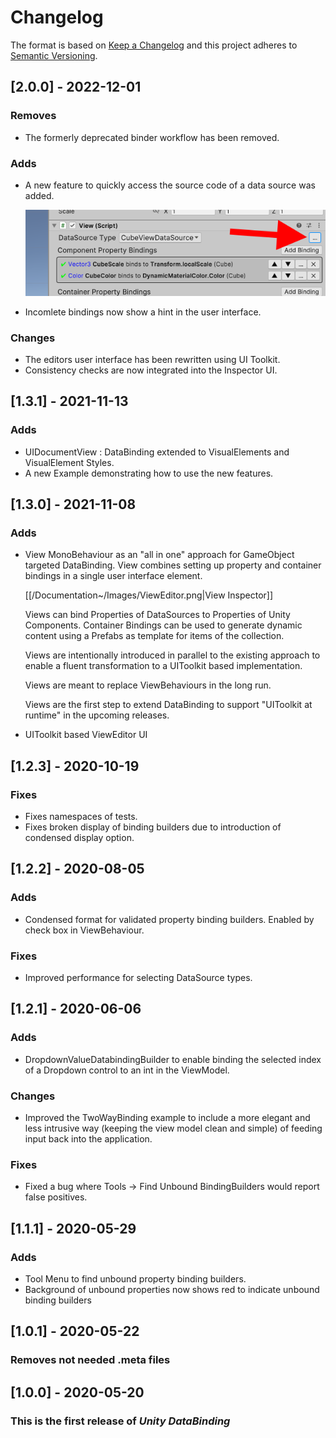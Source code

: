 # Changelog

The format is based on [Keep a Changelog](http://keepachangelog.com/en/1.0.0/)
and this project adheres to [Semantic Versioning](http://semver.org/spec/v2.0.0.html).

## [2.0.0] - 2022-12-01

### Removes
- The formerly deprecated binder workflow has been removed.
  
### Adds
- A new feature to quickly access the source code of a data source was added.
  
  ![Access source code of DataSource](Documentation~/Images/AccessSourceCodeOfDataSource.png)

- Incomlete bindings now show a hint in the user interface.

### Changes
- The editors user interface has been rewritten using UI Toolkit.
- Consistency checks are now integrated into the Inspector UI.



## [1.3.1] - 2021-11-13

### Adds 
 - UIDocumentView : DataBinding extended to VisualElements and VisualElement Styles.
 - A new Example demonstrating how to use the new features.

## [1.3.0] - 2021-11-08

### Adds

- View MonoBehaviour as an "all in one" approach for GameObject targeted DataBinding. View combines setting up property and container bindings in a single user interface element.
  
  [[/Documentation~/Images/ViewEditor.png|View Inspector]]

  Views can bind Properties of DataSources to Properties of Unity Components.
  Container Bindings can be used to generate dynamic content using a Prefabs as template for items of the collection.

  Views are intentionally introduced in parallel to the existing approach to enable a fluent transformation to a UIToolkit based implementation.

  Views are meant to replace ViewBehaviours in the long run.

  Views are the first step to extend DataBinding to support "UIToolkit at runtime" in the upcoming releases.

- UIToolkit based ViewEditor UI

## [1.2.3] - 2020-10-19

### Fixes

- Fixes namespaces of tests.
- Fixes broken display of binding builders due to introduction of condensed display option.

## [1.2.2] - 2020-08-05

### Adds

- Condensed format for validated property binding builders. Enabled by check box in ViewBehaviour.

### Fixes

- Improved performance for selecting DataSource types.

## [1.2.1] - 2020-06-06

### Adds

- DropdownValueDatabindingBuilder to enable binding the selected index of a Dropdown control to an int in the ViewModel.

### Changes

- Improved the TwoWayBinding example to include a more elegant and less intrusive way (keeping the view model clean and simple) of feeding input back into the application.

### Fixes

- Fixed a bug where Tools -> Find Unbound BindingBuilders would report false positives.

## [1.1.1] - 2020-05-29

### Adds

- Tool Menu to find unbound property binding builders.
- Background of unbound properties now shows red to indicate unbound binding builders

## [1.0.1] - 2020-05-22

### Removes not needed .meta files

## [1.0.0] - 2020-05-20

### This is the first release of *Unity DataBinding*
